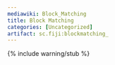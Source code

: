 ```yaml
---
mediawiki: Block_Matching
title: Block Matching
categories: [Uncategorized]
artifact: sc.fiji:blockmatching_
---
```


{% include warning/stub %}



